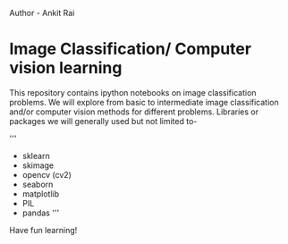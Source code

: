 Author - Ankit Rai
# Image Classification/ Computer vision learning
This repository contains ipython notebooks on image classification problems.
We will explore from basic to intermediate image classification and/or computer vision methods for different problems.
Libraries or packages we will generally used but not limited to-

'''
* sklearn
* skimage
* opencv (cv2)
* seaborn
* matplotlib
* PIL 
* pandas
'''

Have fun learning!

